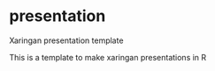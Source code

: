 # presentation
Xaringan presentation template

This is a template to make xaringan presentations in R
